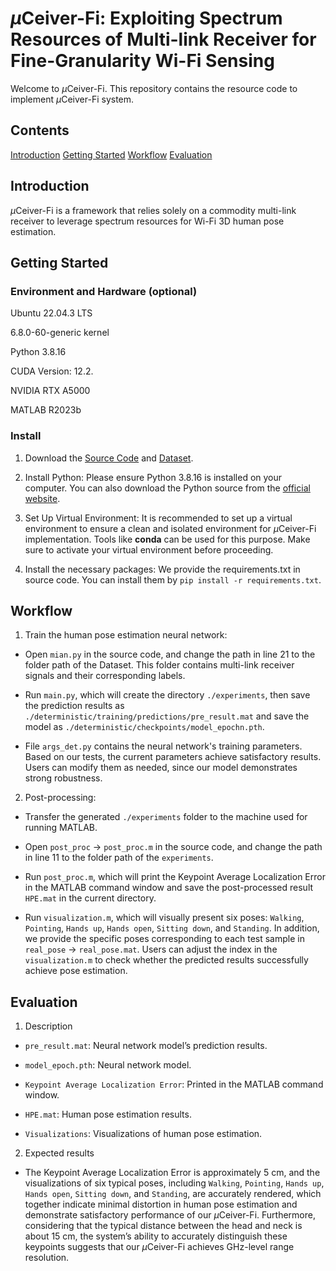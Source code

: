 # $\mu$Ceiver-Fi: Exploiting Spectrum Resources of Multi-link Receiver for Fine-Granularity Wi-Fi Sensing

Welcome to $\mu$Ceiver-Fi. This repository contains the resource code to implement $\mu$Ceiver-Fi system.


## Contents
[Introduction](#introduction)
[Getting Started](#getting-started)
[Workflow](#workflow)
[Evaluation](#evaluation)


## Introduction

$\mu$Ceiver-Fi is a framework that relies solely on a commodity multi-link receiver to leverage spectrum resources for Wi-Fi 3D human pose estimation.


## Getting Started

### Environment and Hardware (optional)
Ubuntu 22.04.3 LTS

6.8.0-60-generic kernel

Python 3.8.16

CUDA Version: 12.2.

NVIDIA RTX A5000

MATLAB R2023b


### Install

1. Download the [Source Code]() and [Dataset](https://zenodo.org/records/16209360).

2. Install Python: Please ensure Python 3.8.16 is installed on your computer. You can also download the Python source from the [official website](https://www.python.org/).

3. Set Up Virtual Environment: It is recommended to set up a virtual environment to ensure a clean and isolated environment for $\mu$Ceiver-Fi implementation. Tools like **conda** can be used for this purpose. Make sure to activate your virtual environment before proceeding.

4. Install the necessary packages: We provide the requirements.txt in source code. You can install them by ```pip install -r requirements.txt```.



## Workflow

1. Train the human pose estimation neural network:

- Open ```mian.py``` in the source code, and change the path in line 21 to the folder path of the Dataset. This folder contains multi-link receiver signals and their corresponding labels.

- Run ```main.py```, which will create the directory ```./experiments```, then save the prediction results as ```./deterministic/training/predictions/pre_result.mat``` and save the model as ```./deterministic/checkpoints/model_epochn.pth```.

- File ```args_det.py``` contains the neural network's training parameters. Based on our tests, the current parameters achieve satisfactory results. Users can modify them as needed, since our model demonstrates strong robustness.

2. Post-processing:

- Transfer the generated ```./experiments``` folder to the machine used for running MATLAB.

- Open ```post_proc``` $\rightarrow$ ```post_proc.m``` in the source code, and change the path in line 11 to the folder path of the ```experiments```.

- Run ```post_proc.m```, which will print the Keypoint Average Localization Error in the MATLAB command window and save the post-processed result ```HPE.mat``` in the current directory.

- Run ```visualization.m```, which will visually present six poses: ```Walking```, ```Pointing```, ```Hands up```, ```Hands open```, ```Sitting down```, and ```Standing```. In addition, we provide the specific poses corresponding to each test sample in ```real_pose``` $\rightarrow$ ```real_pose.mat```. Users can adjust the index in the ```visualization.m``` to check whether the predicted results successfully achieve pose estimation.
        



## Evaluation

1. Description

- ```pre_result.mat```: Neural network model’s prediction results.

- ```model_epoch.pth```: Neural network model.

- ```Keypoint Average Localization Error```: Printed in the MATLAB command window.

- ```HPE.mat```: Human pose estimation results.

- ```Visualizations```: Visualizations of human pose estimation.



2. Expected results

- The Keypoint Average Localization Error is approximately 5 cm, and the visualizations of six typical poses, including ```Walking```, ```Pointing```, ```Hands up```, ```Hands open```, ```Sitting down```, and ```Standing```, are accurately rendered, which together indicate minimal distortion in human pose estimation and demonstrate satisfactory performance of our $\mu$Ceiver-Fi.
Furthermore, considering that the typical distance between the head and neck is about 15 cm, the system’s ability to accurately distinguish these keypoints suggests that our $\mu$Ceiver-Fi achieves GHz-level range resolution.
